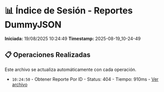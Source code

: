 # 📊 Índice de Sesión - Reportes DummyJSON

**Iniciada:** 19/08/2025 10:24:49
**Timestamp:** 2025-08-19_10-24-49

## 📋 Operaciones Realizadas

Este archivo se actualiza automáticamente con cada operación.
- `10:24:50` - Obtener Reporte Por ID - Status: 404 - Tiempo: 910ms - [Ver archivo](obtener_reporte_por_id_01_2025-08-19_10-24-49.json)


